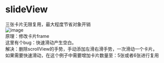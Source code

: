 # slideView
三张卡片无限复用，最大程度节省对象开销<br>
![image](http://occmuwiio.bkt.clouddn.com/show.gif)
<br>
原理：修改卡片frame
<br>
这里有个bug：快速滑动产生空白。
<br>
解决：删除scrollView的手势，手动添加左滑右滑手势，一次滑动一个卡片。
<br>
如果需要快速滑动，在这个例子中需要增加卡片数量至：5张或者6张进行复用

